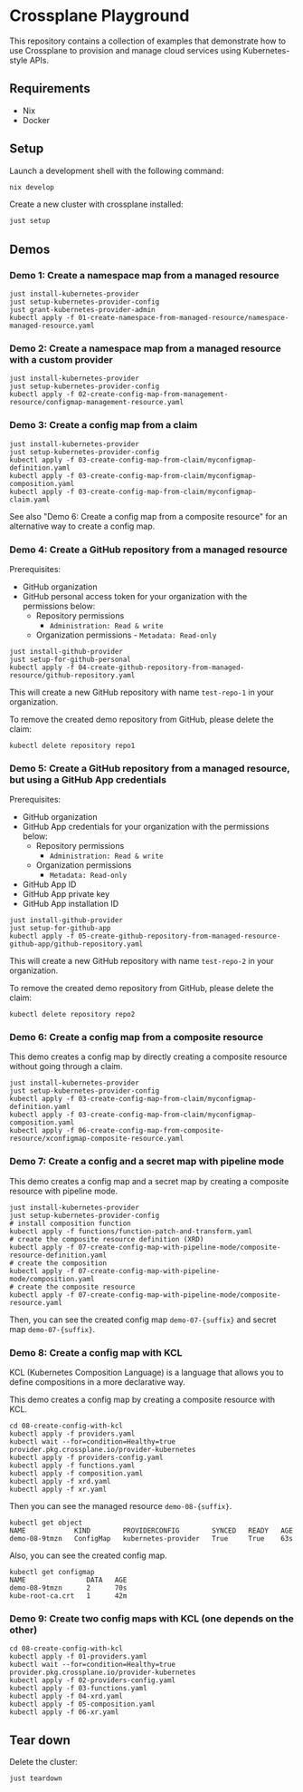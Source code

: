 # Crossplane Playground

This repository contains a collection of examples that demonstrate how to use Crossplane to provision and manage cloud services using Kubernetes-style APIs.

## Requirements

- Nix
- Docker

## Setup

Launch a development shell with the following command:

```sh
nix develop
```

Create a new cluster with crossplane installed:

```sh
just setup
```

## Demos

### Demo 1: Create a namespace map from a managed resource

```shell
just install-kubernetes-provider
just setup-kubernetes-provider-config
just grant-kubernetes-provider-admin
kubectl apply -f 01-create-namespace-from-managed-resource/namespace-managed-resource.yaml
```

### Demo 2: Create a namespace map from a managed resource with a custom provider

```shell
just install-kubernetes-provider
just setup-kubernetes-provider-config
kubectl apply -f 02-create-config-map-from-management-resource/configmap-management-resource.yaml
```

### Demo 3: Create a config map from a claim

```shell
just install-kubernetes-provider
just setup-kubernetes-provider-config
kubectl apply -f 03-create-config-map-from-claim/myconfigmap-definition.yaml
kubectl apply -f 03-create-config-map-from-claim/myconfigmap-composition.yaml
kubectl apply -f 03-create-config-map-from-claim/myconfigmap-claim.yaml
```

See also "Demo 6: Create a config map from a composite resource" for an alternative way to create a config map.

### Demo 4: Create a GitHub repository from a managed resource

Prerequisites:

- GitHub organization
- GitHub personal access token for your organization with the permissions below:
  - Repository permissions
    - `Administration: Read & write`
  - Organization permissions
		- `Metadata: Read-only`

```shell
just install-github-provider
just setup-for-github-personal
kubectl apply -f 04-create-github-repository-from-managed-resource/github-repository.yaml
```

This will create a new GitHub repository with name `test-repo-1` in your organization.

To remove the created demo repository from GitHub, please delete the claim:

```shell
kubectl delete repository repo1
````

### Demo 5: Create a GitHub repository from a managed resource, but using a GitHub App credentials

Prerequisites:

- GitHub organization
- GitHub App credentials for your organization with the permissions below:
	- Repository permissions
		- `Administration: Read & write`
	- Organization permissions
		- `Metadata: Read-only`
- GitHub App ID
- GitHub App private key
- GitHub App installation ID

```shell
just install-github-provider
just setup-for-github-app
kubectl apply -f 05-create-github-repository-from-managed-resource-github-app/github-repository.yaml
```

This will create a new GitHub repository with name `test-repo-2` in your organization.

To remove the created demo repository from GitHub, please delete the claim:

```shell
kubectl delete repository repo2
````

### Demo 6: Create a config map from a composite resource

This demo creates a config map by directly creating a composite resource without going through a claim.

```shell
just install-kubernetes-provider
just setup-kubernetes-provider-config
kubectl apply -f 03-create-config-map-from-claim/myconfigmap-definition.yaml
kubectl apply -f 03-create-config-map-from-claim/myconfigmap-composition.yaml
kubectl apply -f 06-create-config-map-from-composite-resource/xconfigmap-composite-resource.yaml
```

### Demo 7: Create a config and a secret map with pipeline mode

This demo creates a config map and a secret map by creating a composite resource with pipeline mode.

```shell
just install-kubernetes-provider
just setup-kubernetes-provider-config
# install composition function
kubectl apply -f functions/function-patch-and-transform.yaml
# create the composite resource definition (XRD)
kubectl apply -f 07-create-config-map-with-pipeline-mode/composite-resource-definition.yaml
# create the composition
kubectl apply -f 07-create-config-map-with-pipeline-mode/composition.yaml
# create the composite resource
kubectl apply -f 07-create-config-map-with-pipeline-mode/composite-resource.yaml
```

Then, you can see the created config map `demo-07-{suffix}` and secret map `demo-07-{suffix}`.

### Demo 8: Create a config map with KCL

KCL (Kubernetes Composition Language) is a language that allows you to define compositions in a more declarative way.

This demo creates a config map by creating a composite resource with KCL.

```shell
cd 08-create-config-with-kcl
kubectl apply -f providers.yaml
kubectl wait --for=condition=Healthy=true provider.pkg.crossplane.io/provider-kubernetes
kubectl apply -f providers-config.yaml
kubectl apply -f functions.yaml
kubectl apply -f composition.yaml
kubectl apply -f xrd.yaml
kubectl apply -f xr.yaml
```

Then you can see the managed resource `demo-08-{suffix}`.

```shell
kubectl get object
NAME            KIND        PROVIDERCONFIG        SYNCED   READY   AGE
demo-08-9tmzn   ConfigMap   kubernetes-provider   True     True    63s
```

Also, you can see the created config map.

```shell
kubectl get configmap
NAME               DATA   AGE
demo-08-9tmzn      2      70s
kube-root-ca.crt   1      42m
```

### Demo 9: Create two config maps with KCL (one depends on the other)

```shell
cd 08-create-config-with-kcl
kubectl apply -f 01-providers.yaml
kubectl wait --for=condition=Healthy=true provider.pkg.crossplane.io/provider-kubernetes
kubectl apply -f 02-providers-config.yaml
kubectl apply -f 03-functions.yaml
kubectl apply -f 04-xrd.yaml
kubectl apply -f 05-composition.yaml
kubectl apply -f 06-xr.yaml
```

## Tear down

Delete the cluster:

```sh
just teardown
```
